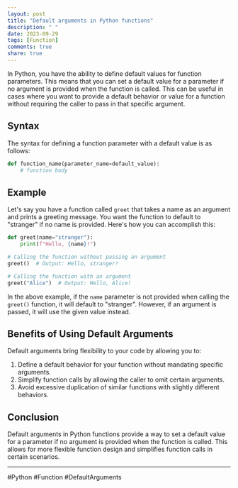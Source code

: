 ```yaml
---
layout: post
title: "Default arguments in Python functions"
description: " "
date: 2023-09-29
tags: [Function]
comments: true
share: true
---
```


In Python, you have the ability to define default values for function parameters. This means that you can set a default value for a parameter if no argument is provided when the function is called. This can be useful in cases where you want to provide a default behavior or value for a function without requiring the caller to pass in that specific argument.

## Syntax

The syntax for defining a function parameter with a default value is as follows:

```python
def function_name(parameter_name=default_value):
    # function body
```

## Example

Let's say you have a function called `greet` that takes a name as an argument and prints a greeting message. You want the function to default to "stranger" if no name is provided. Here's how you can accomplish this:

```python
def greet(name="stranger"):
    print(f"Hello, {name}!")

# Calling the function without passing an argument
greet()  # Output: Hello, stranger!

# Calling the function with an argument
greet("Alice")  # Output: Hello, Alice!
```

In the above example, if the `name` parameter is not provided when calling the `greet()` function, it will default to "stranger". However, if an argument is passed, it will use the given value instead.

## Benefits of Using Default Arguments

Default arguments bring flexibility to your code by allowing you to:

1. Define a default behavior for your function without mandating specific arguments.
2. Simplify function calls by allowing the caller to omit certain arguments.
3. Avoid excessive duplication of similar functions with slightly different behaviors.

## Conclusion

Default arguments in Python functions provide a way to set a default value for a parameter if no argument is provided when the function is called. This allows for more flexible function design and simplifies function calls in certain scenarios.

---

#Python #Function #DefaultArguments